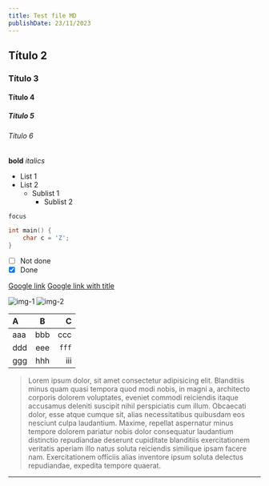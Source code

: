 ```yaml
---
title: Test file MD
publishDate: 23/11/2023
---
```


## Título 2
### Título 3
#### Título 4
##### Título 5
###### Título 6

**bold**
_italics_

* List 1
* List 2
  * Sublist 1
    * Sublist 2

`focus`

```c
int main() {
    char c = 'Z';
}
```

- [ ] Not done
- [x] Done

[Google link](https://www.google.com)
[Google link with title](https://www.google.com "Google's Homepage")

![img-1](/web-portfolio.png)
![img-2](/web-portfolio-2.png)

|  A  |  B  |  C  |
|:----|:---:|----:|
| aaa | bbb | ccc |
| ddd | eee | `fff` |
| ggg | hhh | iii |

> Lorem ipsum dolor, sit amet consectetur adipisicing elit. Blanditiis minus quam quasi tempora quod modi nobis, in magni a, architecto corporis dolorem voluptates, eveniet commodi reiciendis itaque accusamus deleniti suscipit nihil perspiciatis cum illum. Obcaecati dolor, esse atque cumque sit, alias necessitatibus quibusdam eos nesciunt culpa laudantium. Maxime, repellat aspernatur minus tempore dolorem pariatur nobis dolor consequatur laudantium distinctio repudiandae deserunt cupiditate blanditiis exercitationem veritatis aperiam illo natus soluta reiciendis similique ipsam facere nam. Exercitationem officiis alias inventore ipsum soluta delectus repudiandae, expedita tempore quaerat.

---